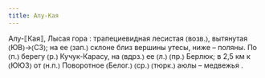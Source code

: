 ```yaml
---
title: Алу-Кая
---
```


Алу-⟦Кая⟧, Лысая гора
: трапециевидная лесистая ⦅возв.⦆, вытянутая ⦅ЮВ⦆→⦅СЗ⦆; на ее ⦅зап.⦆ склоне близ вершины утесы, ниже – поляны. По ⦅п.⦆ берегу ⦅р.⦆ Кучук-Карасу, на ⦅вдрз.⦆ ее ⦅л.⦆ ⦅пр.⦆ Берлюк; в 2,5 км к ⦅ЮЮЗ⦆ от ⦅н.п.⦆ Поворотное ⦅Белог.⦆ ⦅ср.⦆ ⦅тюрк.⦆ аюлы – медвежья .
